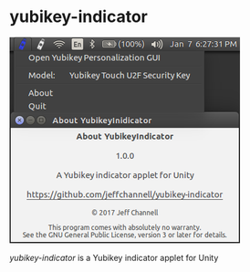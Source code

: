 # yubikey-indicator

![yubikey-indicator Screenshot](https://raw.githubusercontent.com/jeffchannell/yubikey-indicator/master/screenshot.png)

_yubikey-indicator_ is a Yubikey indicator applet for Unity
